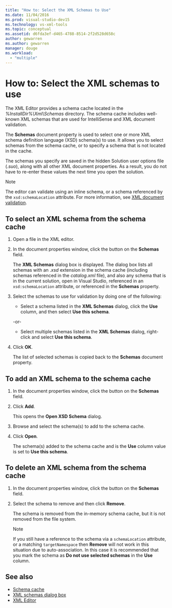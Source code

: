 ```yaml
---
title: "How to: Select the XML Schemas to Use"
ms.date: 11/04/2016
ms.prod: visual-studio-dev15
ms.technology: vs-xml-tools
ms.topic: conceptual
ms.assetid: d6fda3ef-d465-4788-8514-2f2d528d658c
author: gewarren
ms.author: gewarren
manager: douge
ms.workload:
  - "multiple"
---
```

# How to: Select the XML schemas to use

The XML Editor provides a schema cache located in the *%InstallDir%\Xml\Schemas* directory. The schema cache includes well-known XML schemas that are used for IntelliSense and XML document validation.

The **Schemas** document property is used to select one or more XML schema definition language (XSD) schema(s) to use. It allows you to select schemas from the schema cache, or to specify a schema that is not located in the cache.

The schemas you specify are saved in the hidden Solution user options file (.*suo*), along with all other XML document properties. As a result, you do not have to re-enter these values the next time you open the solution.

> [!NOTE]
> The editor can validate using an inline schema, or a schema referenced by the `xsd:schemaLocation` attribute. For more information, see [XML document validation](../xml-tools/xml-document-validation.md).

## To select an XML schema from the schema cache

1.  Open a file in the XML editor.

2.  In the document properties window, click the button on the **Schemas** field.

     The **XML Schemas** dialog box is displayed. The dialog box lists all schemas with an .*xsd* extension in the schema cache (including schemas referenced in the *catalog.xml* file), and also any schema that is in the current solution, open in Visual Studio, referenced in an `xsd:schemaLocation` attribute, or referenced in the **Schemas** property.

3.  Select the schemas to use for validation by doing one of the following:

    -   Select a schema listed in the **XML Schemas** dialog, click the **Use** column, and then select **Use this schema**.

     -or-

    -   Select multiple schemas listed in the **XML Schemas** dialog, right-click and select **Use this schema**.

4.  Click **OK**.

     The list of selected schemas is copied back to the **Schemas** document property.

## To add an XML schema to the schema cache

1.  In the document properties window, click the button on the **Schemas** field.

2.  Click **Add**.

     This opens the **Open XSD Schema** dialog.

3.  Browse and select the schema(s) to add to the schema cache.

4.  Click **Open**.

     The schema(s) added to the schema cache and is the **Use** column value is set to **Use this schema**.

## To delete an XML schema from the schema cache

1.  In the document properties window, click the button on the **Schemas** field.

2.  Select the schema to remove and then click **Remove**.

     The schema is removed from the in-memory schema cache, but it is not removed from the file system.

    > [!NOTE]
    > If you still have a reference to the schema via a `schemaLocation` attribute, or a matching `targetNamespace` then **Remove** will not work in this situation due to auto-association. In this case it is recommended that you mark the schema as **Do not use selected schemas** in the **Use** column.

## See also

- [Schema cache](../xml-tools/schema-cache.md)
- [XML schemas dialog box](../xml-tools/xml-schemas-dialog-box.md)
- [XML Editor](../xml-tools/xml-editor.md)